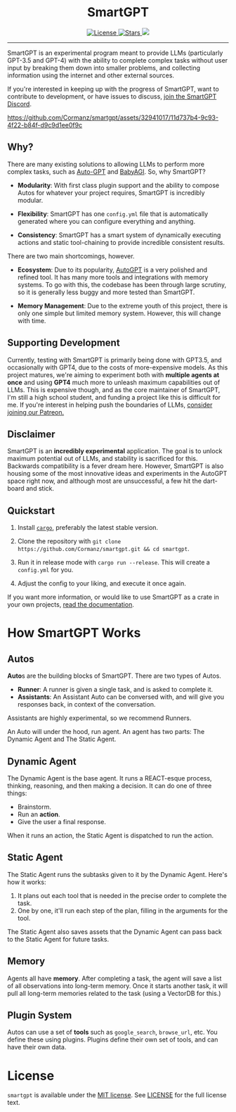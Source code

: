 <h1 align = "center">SmartGPT</h1>
<div align = "center">
    <a href="LICENSE.md">
        <img alt="License" src="https://img.shields.io/github/license/Cormanz/smartgpt?style=flat-square" />
        <img alt = "Stars" src="https://img.shields.io/github/stars/Cormanz/smartgpt?style=flat-square">
        <img src = "https://img.shields.io/badge/use-experimental-informational?style=flat-square">
    </a>
</div>

<hr/>

SmartGPT is an experimental program meant to provide LLMs (particularly GPT-3.5 and GPT-4) with the ability to complete complex tasks without user input by breaking them down into smaller problems, and collecting information using the internet and other external sources.

If you're interested in keeping up with the progress of SmartGPT, want to contribute to development, or have issues to discuss, [join the SmartGPT Discord](https://discord.gg/5uezFE2XES).

https://github.com/Cormanz/smartgpt/assets/32941017/11d737b4-9c93-4f22-b84f-d9c9d1ee0f9c

## Why?

There are many existing solutions to allowing LLMs to perform more complex tasks, such as [Auto-GPT](https://github.com/Torantulino/Auto-GPT) and [BabyAGI](https://github.com/yoheinakajima/babyagi). So, why SmartGPT?

- **Modularity**: With first class plugin support and the ability to compose Autos for whatever your project requires, SmartGPT is incredibly modular.

- **Flexibility**: SmartGPT has one `config.yml` file that is automatically generated where you can configure everything and anything.

- **Consistency**: SmartGPT has a smart system of dynamically executing actions and static tool-chaining to provide incredible consistent results.

There are two main shortcomings, however.

- **Ecosystem**: Due to its popularity, [AutoGPT](https://github.com/Torantulino/Auto-GPT) is a very polished and refined tool. It has many more tools and integrations with memory systems. To go with this, the codebase has been through large scrutiny, so it is generally less buggy and more tested than SmartGPT.

- **Memory Management**: Due to the extreme youth of this project, there is only one simple but limited memory system. However, this will change with time.

## Supporting Development

Currently, testing with SmartGPT is primarily being done with GPT3.5, and occasionally with GPT4, due to the costs of more-expensive models. As this project matures, we're aiming to experiment both with **multiple agents at once** and using **GPT4** much more to unleash maximum capabilities out of LLMs. This is expensive though, and as the core maintainer of SmartGPT, I'm still a high school student, and funding a project like this is difficult for me. If you're interest in helping push the boundaries of LLMs, [consider joining our Patreon.](https://www.patreon.com/SmartGPT)

## Disclaimer

SmartGPT is an **incredibly experimental** application. The goal is to unlock maximum potential out of LLMs, and stability is sacrificed for this. Backwards compatibility is a fever dream here. However, SmartGPT is also housing some of the most innovative ideas and experiments in the AutoGPT space right now, and although most are unsuccessful, a few hit the dart-board and stick.

## Quickstart

1. Install [`cargo`](https://doc.rust-lang.org/cargo/getting-started/installation.html), preferably the latest stable version.

2. Clone the repository with `git clone https://github.com/Cormanz/smartgpt.git && cd smartgpt`.

3. Run it in release mode with `cargo run --release`. This will create a `config.yml` for you.

4. Adjust the config to your liking, and execute it once again.

If you want more information, or would like to use SmartGPT as a crate in your own projects, [read the documentation](https://corman.gitbook.io/smartgpt/installation).

# How SmartGPT Works

## Autos

**Auto**s are the building blocks of SmartGPT. There are two types of Autos.

- **Runner**: A runner is given a single task, and is asked to complete it.
- **Assistants**: An Assistant Auto can be conversed with, and will give you responses back, in context of the conversation.

Assistants are highly experimental, so we recommend Runners.

An Auto will under the hood, run agent. An agent has two parts: The Dynamic Agent and The Static Agent.

## Dynamic Agent

The Dynamic Agent is the base agent. It runs a REACT-esque process, thinking, reasoning, and then making a decision. It can do one of three things:

- Brainstorm.
- Run an **action**.
- Give the user a final response.

When it runs an action, the Static Agent is dispatched to run the action.

## Static Agent

The Static Agent runs the subtasks given to it by the Dynamic Agent. Here's how it works:

1. It plans out each tool that is needed in the precise order to complete the task.
2. One by one, it'll run each step of the plan, filling in the arguments for the tool.

The Static Agent also saves assets that the Dynamic Agent can pass back to the Static Agent for future tasks.

## Memory

Agents all have **memory**. After completing a task, the agent will save a list of all observations into long-term memory. Once it starts another task, it will pull all long-term memories related to the task (using a VectorDB for this.)

## Plugin System

Autos can use a set of **tools** such as `google_search`, `browse_url`, etc. You define these using plugins. Plugins define their own set of tools, and can have their own data.

# License

`smartgpt` is available under the
[MIT license](https://opensource.org/licenses/MIT). See
[LICENSE](https://github.com/Cormanz/smartgpt/blob/main/LICENSE.md) for the full
license text.
